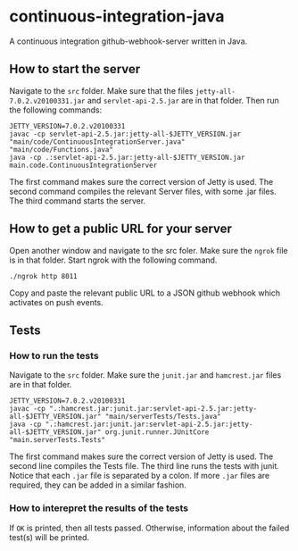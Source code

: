 # continuous-integration-java

A continuous integration github-webhook-server written in Java.

## How to start the server

Navigate to the `src` folder. Make sure that the files `jetty-all-7.0.2.v20100331.jar` and `servlet-api-2.5.jar` are in that folder. Then run the following commands:
```
JETTY_VERSION=7.0.2.v20100331
javac -cp servlet-api-2.5.jar:jetty-all-$JETTY_VERSION.jar "main/code/ContinuousIntegrationServer.java" "main/code/Functions.java"
java -cp .:servlet-api-2.5.jar:jetty-all-$JETTY_VERSION.jar main.code.ContinuousIntegrationServer
```

The first command makes sure the correct version of Jetty is used. The second command compiles the relevant Server files, with some .jar files. The third command starts the server.

## How to get a public URL for your server

Open another window and navigate to the src foler. Make sure the `ngrok` file is in that folder. Start ngrok with the following command.

```
./ngrok http 8011
```

Copy and paste the relevant public URL to a JSON github webhook which activates on push events.

## Tests

### How to run the tests

Navigate to the `src` folder. Make sure the `junit.jar` and `hamcrest.jar` files are in that folder.
```
JETTY_VERSION=7.0.2.v20100331
javac -cp ".:hamcrest.jar:junit.jar:servlet-api-2.5.jar:jetty-all-$JETTY_VERSION.jar" "main/serverTests/Tests.java"
java -cp ".:hamcrest.jar:junit.jar:servlet-api-2.5.jar:jetty-all-$JETTY_VERSION.jar" org.junit.runner.JUnitCore "main.serverTests.Tests"
```

The first command makes sure the correct version of Jetty is used. The second line compiles the Tests file. The third line runs the tests with junit. Notice that each `.jar` file is separated by a colon. If more `.jar` files are required, they can be added in a similar fashion.

### How to interepret the results of the tests
If `OK` is printed, then all tests passed. Otherwise, information about the failed test(s) will be printed.